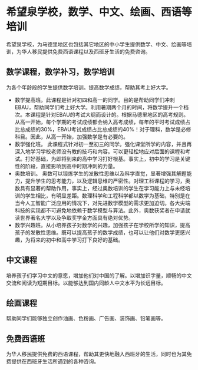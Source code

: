 # 希望泉学校，数学、中文、绘画、西语等培训
希望泉学校，为马德里地区也包括其它地区的中小学生提供数学、中文、绘画等培训，为华人移民提供免费西语课程以及西班牙生活的免费咨询。

## 数学课程，数学补习，数学培训
为各个年龄段的学生提供数学培训。提高数学成绩，帮助其考上好大学。
- 数学提高班。此课程是针对初四和高一的同学。目的是帮助同学们冲刺EBAU，帮助同学们考上好大学。利用暑期两个月的时间，将数学提升一个档次。本课程是针对EBAU的考试大纲而设计的。根据马德里地区的高考规则。	从高一开始，每个学期的考试成绩都会纳入高考成绩，每年的平时考试成绩占比总成绩的30%，EBAU考试成绩占比总成绩的40%！对于理科，数学是必修科目。因此，从高一开始，加强数学是有必要的。
- 数学强化班。 此课程式针对初一至初三的同学。强化课堂所学的内容，并且再深入地学习学校老师没有教的技巧和内容。可以更轻松地应对后面的课程和考试。打好基础，为即将到来的高中学习打好根基。事实上，初中的学习是关键性的阶段，直接影响到高中时期冲刺的力量。
- 奥数培训。 奥数可以锻炼学生的发散性思维以及科学直觉，显著增强其解题能力，提升学生的思考能力，以及逻辑思维的严密性。对理工科课程的学习，奥数具有显著的帮助作用，事实上，经过奥数培训的学生在学习能力上与未经培训的学生相比，有明显差距。数理科学和工程科学都以数学为基础，特别是在当今人工智能广泛应用的情况下，对先进数学模型的需求更加迫切。各大尖端科技的实现都不可避免地依赖于数学模型与算法。此外，奥数获奖者在申请就读世界著名大学以及争取奖学金方面具有绝对优势。
- 数学兴趣班。从小培养孩子对数学的兴趣，加强孩子在学校所学的知识，提高孩子的发散性思维。既可以提高孩子的数学成绩，也可以让他们对数学更感兴趣，为将来的初中和高中学习打下良好的基础。

## 中文课程
培养孩子们学习中文的意愿，增加他们对中国的了解。以增加识字量，顺畅的中文交流和阅读为短期目标。以能够达到国内同龄人中文水平为长远目标。

## 绘画课程
帮助同学们能够独立创作油画、色粉画、广告画、装饰画、铅笔画等。

## 免费西语班
为华人移民提供免费的西语课程，帮助其更快地融入西班牙的生活，同时也为其免费提供在西班牙生活所遇到的各种咨询。

